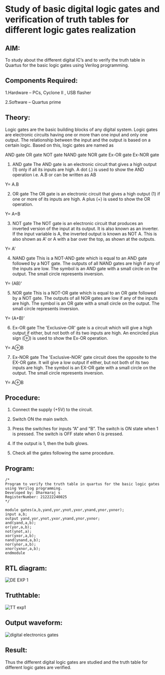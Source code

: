 # Study of basic digital logic gates and verification of truth tables for different logic gates realization
## AIM:
 
To study about the different digital IC’s and to verify the truth table in Quartus for the basic logic gates using Verilog programming.

## Components Required:

1.Hardware – PCs, Cyclone II , USB flasher

2.Software – Quartus prime

## Theory:

Logic gates are the basic building blocks of any digital system. Logic gates are electronic circuits having one or more than one input and only one output. The relationship between the input and the output is based on a certain logic. Based on this, logic gates are named as

AND gate
OR gate
NOT gate
NAND gate
NOR gate
Ex-OR gate
Ex-NOR gate
1) AND gate
The AND gate is an electronic circuit that gives a high output (1) only if all its inputs are high. A dot (.) is used to show the AND operation i.e. A.B or can be written as AB

Y= A.B

2) OR gate
The OR gate is an electronic circuit that gives a high output (1) if one or more of its inputs are high. A plus (+) is used to show the OR operation.

Y= A+B

3) NOT gate
The NOT gate is an electronic circuit that produces an inverted version of the input at its output. It is also known as an inverter. If the input variable is A, the inverted output is known as NOT A. This is also shown as A' or A with a bar over the top, as shown at the outputs.

Y= A'

4) NAND gate
This is a NOT-AND gate which is equal to an AND gate followed by a NOT gate. The outputs of all NAND gates are high if any of the inputs are low. The symbol is an AND gate with a small circle on the output. The small circle represents inversion.

Y= (AB)’

5) NOR gate
This is a NOT-OR gate which is equal to an OR gate followed by a NOT gate. The outputs of all NOR gates are low if any of the inputs are high. The symbol is an OR gate with a small circle on the output. The small circle represents inversion.

Y= (A+B)’

6) Ex-OR gate
The 'Exclusive-OR' gate is a circuit which will give a high output if either, but not both of its two inputs are high. An encircled plus sign (⊕) is used to show the Ex-OR operation.

Y= A⊕B

7) Ex-NOR gate
The 'Exclusive-NOR' gate circuit does the opposite to the EX-OR gate. It will give a low output if either, but not both of its two inputs are high. The symbol is an EX-OR gate with a small circle on the output. The small circle represents inversion.

Y= A⊕B

## Procedure:

1. Connect the supply (+5V) to the circuit.

2. Switch ON the main switch.

3. Press the switches for inputs “A” and “B”. The switch is ON state when 1 is pressed. The switch is OFF state when 0 is pressed.

4. If the output is 1, then the bulb glows.

5. Check all the gates following the same procedure.


## Program:
```
/*
Program to verify the truth table in quartus for the basic logic gates using Verilog programming.
Developed by: Dharmaraj s
RegisterNumber: 212222240025
*/
```
```
module gates(a,b,yand,yor,ynot,yxor,ynand,ynor,yxnor);
input a,b;
output yand,yor,ynot,yxor,ynand,ynor,yxnor;
and(yand,a,b);
or(yor,a,b);
not(ynot,a);
xor(yxor,a,b);
nand(ynand,a,b);
nor(ynor,a,b);
xnor(yxnor,a,b);
endmodule
```
## RTL diagram:


![DE EXP 1](https://github.com/dharmaraj-007/Study-of-basic-digital-IC-s-and-verification-of-truth-tables-for-different-logic-gates-realization-/assets/119560386/51d20fa6-3ea2-4900-937c-836b74367f40)


## Truthtable:


![TT exp1](https://github.com/dharmaraj-007/Study-of-basic-digital-IC-s-and-verification-of-truth-tables-for-different-logic-gates-realization-/assets/119560386/ac181506-1592-4ce6-a47f-df4fb6113622)

## Output waveform:
![digital electronics gates](https://github.com/dharmaraj-007/Study-of-basic-digital-IC-s-and-verification-of-truth-tables-for-different-logic-gates-realization-/assets/119560386/27714a70-6f12-4f58-8cff-736285df46bf)

## Result:
Thus the different digital logic gates are studied and the truth table for different logic gates are verified.
